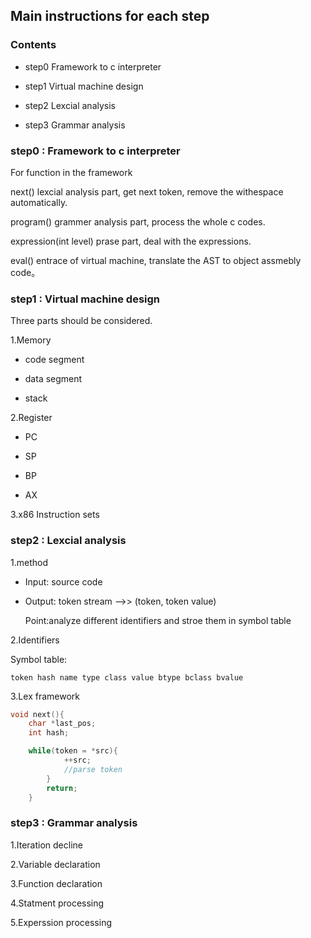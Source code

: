 ## Main instructions for each step

### Contents

* step0 Framework to c interpreter

* step1 Virtual machine design

* step2 Lexcial analysis

* step3 Grammar analysis


### step0 : Framework to c interpreter

For function in the framework

next() lexcial analysis part, get next token, remove the withespace automatically.

program() grammer analysis part, process the whole c codes.

expression(int level) prase part, deal with the expressions.

eval() entrace of virtual machine, translate the AST to object assmebly code。



### step1 : Virtual machine design

Three parts should be considered.

1.Memory

* code segment

* data segment

* stack

2.Register

* PC

* SP

* BP

* AX

3.x86 Instruction sets



### step2 : Lexcial analysis

1.method

* Input: source code

* Output: token stream -->> (token, token value)

    Point:analyze different identifiers and stroe them in symbol table

2.Identifiers

Symbol table:

`token hash name type class value btype bclass bvalue`

3.Lex framework

```c
void next(){
    char *last_pos;
    int hash;

    while(token = *src){
            ++src;
            //parse token
        }
        return;
    }
```

### step3 : Grammar analysis

1.Iteration decline

2.Variable declaration

3.Function declaration

4.Statment processing

5.Experssion processing








